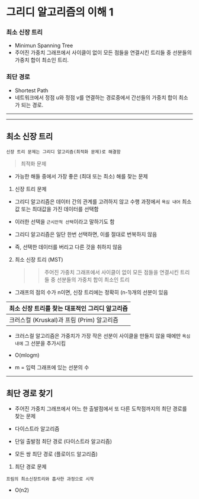 # 그리디 알고리즘의 이해 1

### 최소 신장 트리

- Minimun Spanning Tree
- 주어진 가중치 그래프에서 사이클이 없이 모든 점들을 연결시킨 트리들 중 선분들의 가중치 합이 최소인 트리.

### 최단 경로

- Shortest Path
- 네트워크에서 정점 u와 정점 v를 연결하는 경로중에서 간선들의 가중치 합이 최소가 되는 경로.

---

---

## 최소 신장 트리

```
신장 트리 문제는 그리디 알고리즘(최적화 문제)로 해결함
```

> 최적화 문제

- 가능한 해들 중에서 가장 좋은 (최대 또는 최소) 해를 찾는 문제

1. 신장 트리 문제

- 그리디 알고리즘은 데이터 간의 관계를 고려하지 않고 수행 과정에서 `욕심 내어` 최소값 또는 최대값을 가진 데이터를 선택함
- 이러한 선택을 `근시안적 선택`이라고 말하기도 함

- 그리디 알고리즘은 일단 한번 선택하면, 이를 절대로 번복하지 않음
- 즉, 선택한 데이터를 버리고 다른 것을 취하지 않음

2. 최소 신장 트리 (MST)
   > > 주어진 가중치 그래프에서 사이클이 없이 모든 점들을 연결시킨 트리들 중 선분들의 가중치 합이 최소인 트리

- 그래프의 점의 수가 n이면, 신장 트리에는 정확히 (n-1)개의 선분이 있음

| 최소 신장 트리를 찾는 대표적인 그리디 알고리즘 |
| ---------------------------------------------- |
| 크러스컬 (Kruskal)과 프림 (Prim) 알고리즘      |

- 크러스컬 알고리즘은 가중치가 가장 작은 선분이 사이클을 만들지 않을 때에만 `욕심내에` 그 선분을 추가시킴

- O(mlogm)
- m = 입력 그래프에 있는 선분의 수

---

## 최단 경로 찾기

- 주어진 가중치 그래프에서 어느 한 출발점에서 또 다른 도착점까지의 최단 경로를 찾는 문제
- 다이스트라 알고리즘

- 단일 출발점 최단 경로 (다이스트라 알고리즘)
- 모든 쌍 최단 경로 (플로이드 알고리즘)

1. 최단 경로 문제

```
프림의 최소신장트리와 흡사한 과정으로 시작
```

- O(n2)

